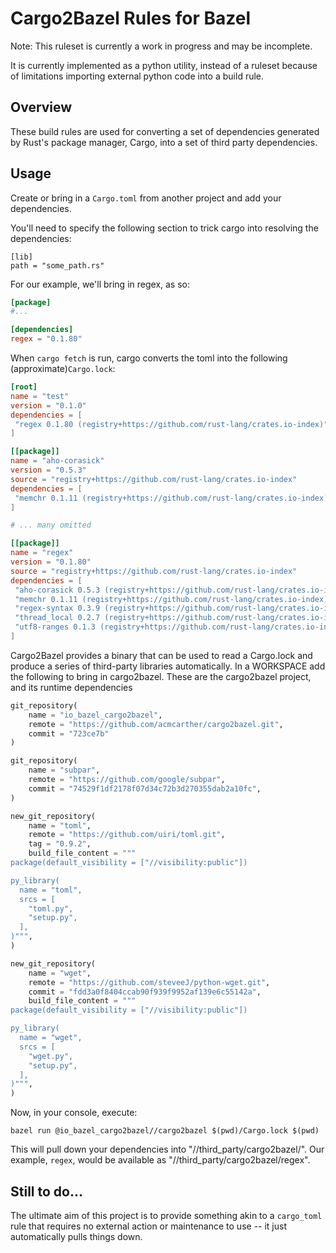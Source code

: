 # Cargo2Bazel Rules for Bazel
Note: This ruleset is currently a work in progress and may be incomplete.

It is currently implemented as a python utility, instead of a ruleset because of limitations importing external python code into a build rule.

## Overview

These build rules are used for converting a set of dependencies generated by Rust's package manager, Cargo, into a set of third party dependencies.

## Usage

Create or bring in a `Cargo.toml` from another project and add your dependencies.

You'll need to specify the following section to trick cargo into resolving the dependencies:

```
[lib]
path = "some_path.rs"
```

For our example, we'll bring in regex, as so:
```toml
[package]
#...

[dependencies]
regex = "0.1.80"
```

When `cargo fetch` is run, cargo converts the toml into the following (approximate)`Cargo.lock`:
```toml
[root]
name = "test"
version = "0.1.0"
dependencies = [
 "regex 0.1.80 (registry+https://github.com/rust-lang/crates.io-index)",
]

[[package]]
name = "aho-corasick"
version = "0.5.3"
source = "registry+https://github.com/rust-lang/crates.io-index"
dependencies = [
 "memchr 0.1.11 (registry+https://github.com/rust-lang/crates.io-index)",
]

# ... many omitted

[[package]]
name = "regex"
version = "0.1.80"
source = "registry+https://github.com/rust-lang/crates.io-index"
dependencies = [
 "aho-corasick 0.5.3 (registry+https://github.com/rust-lang/crates.io-index)",
 "memchr 0.1.11 (registry+https://github.com/rust-lang/crates.io-index)",
 "regex-syntax 0.3.9 (registry+https://github.com/rust-lang/crates.io-index)",
 "thread_local 0.2.7 (registry+https://github.com/rust-lang/crates.io-index)",
 "utf8-ranges 0.1.3 (registry+https://github.com/rust-lang/crates.io-index)",
]
```

Cargo2Bazel provides a binary that can be used to read a Cargo.lock and produce a series of third-party libraries automatically. In a WORKSPACE add the following to bring in cargo2bazel. These are the cargo2bazel project, and its runtime dependencies

```python
git_repository(
    name = "io_bazel_cargo2bazel",
    remote = "https://github.com/acmcarther/cargo2bazel.git",
    commit = "723ce7b"
)

git_repository(
    name = "subpar",
    remote = "https://github.com/google/subpar",
    commit = "74529f1df2178f07d34c72b3d270355dab2a10fc",
)

new_git_repository(
    name = "toml",
    remote = "https://github.com/uiri/toml.git",
    tag = "0.9.2",
    build_file_content = """
package(default_visibility = ["//visibility:public"])

py_library(
  name = "toml",
  srcs = [
    "toml.py",
    "setup.py",
  ],
)""",
)

new_git_repository(
    name = "wget",
    remote = "https://github.com/steveeJ/python-wget.git",
    commit = "fdd3a0f8404ccab90f939f9952af139e6c55142a",
    build_file_content = """
package(default_visibility = ["//visibility:public"])

py_library(
  name = "wget",
  srcs = [
    "wget.py",
    "setup.py",
  ],
)""",
)

```

Now, in your console, execute:
```
bazel run @io_bazel_cargo2bazel//cargo2bazel $(pwd)/Cargo.lock $(pwd)
```

This will pull down your dependencies into "//third_party/cargo2bazel/". Our example, `regex`, would be available as "//third_party/cargo2bazel/regex".

## Still to do...
The ultimate aim of this project is to provide something akin to a `cargo_toml` rule that requires no external action or maintenance to use -- it just automatically pulls things down.
